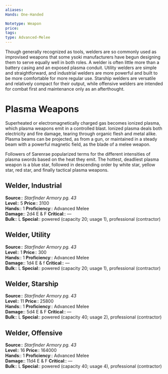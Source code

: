 ```yaml
---
aliases: 
Hands: One-Handed

Notetype: Weapon
price: 
tags: 
type: Advanced-Melee
---
```

Though generally recognized as tools, welders are so commonly used as improvised weapons that some ysoki manufacturers have begun designing them to serve equally well in both roles. A welder is often little more than a battery casing and an exposed plasma conduit. Utility welders are simple and straightforward, and industrial welders are more powerful and built to be more comfortable for more regular use. Starship welders are versatile and relatively compact for their output, while offensive welders are intended for combat first and maintenance only as an afterthought.

# Plasma Weapons

Superheated or electromagnetically charged gas becomes ionized plasma, which plasma weapons emit in a controlled blast. Ionized plasma deals both electricity and fire damage, tearing through organic flesh and metal alike. Plasma beams can be projected, as from a gun, or maintained in a steady beam with a powerful magnetic field, as the blade of a melee weapon.

Followers of Sarenrae popularized terms for the different intensities of plasma swords based on the heat they emit. The hottest, deadliest plasma weapon is a blue star, followed in descending order by white star, yellow star, red star, and finally tactical plasma weapons.

## Welder, Industrial

**Source**:: _Starfinder Armory pg. 43_  
**Level**:: 5
**Price**:: 3100  
**Hands**:: 1
**Proficiency**:: Advanced Melee  
**Damage**:: 2d4 E & F
**Critical**:: —  
**Bulk**:: L
**Special**:: powered (capacity 20; usage 1), professional (contractor)

## Welder, Utility

**Source**:: _Starfinder Armory pg. 43_  
**Level**:: 1
**Price**:: 300  
**Hands**:: 1
**Proficiency**:: Advanced Melee  
**Damage**:: 1d4 E & f
**Critical**:: —  
**Bulk**:: L
**Special**:: powered (capacity 20; usage 1), professional (contractor)

## Welder, Starship

**Source**:: _Starfinder Armory pg. 43_  
**Level**:: 11
**Price**:: 25800  
**Hands**:: 1
**Proficiency**:: Advanced Melee  
**Damage**:: 5d4 E & F
**Critical**:: —  
**Bulk**:: L
**Special**:: powered (capacity 40; usage 2), professional (contractor)

## Welder, Offensive

**Source**:: _Starfinder Armory pg. 43_  
**Level**:: 16
**Price**:: 164000  
**Hands**:: 1
**Proficiency**:: Advanced Melee  
**Damage**:: 11d4 E & F
**Critical**:: —  
**Bulk**:: L
**Special**:: powered (capacity 40; usage 4), professional (contractor)
